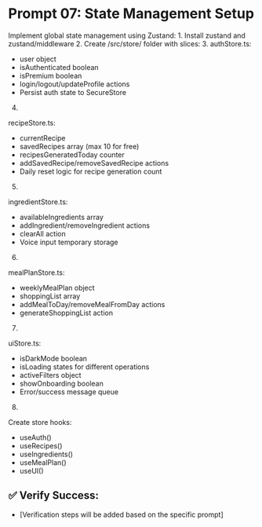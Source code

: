 # Prompt 07: State Management Setup

Implement global state management using Zustand:
1.
Install zustand and zustand/middleware
2.
Create /src/store/ folder with slices:
3.
authStore.ts:
 - user object
 - isAuthenticated boolean
 - isPremium boolean
 - login/logout/updateProfile actions
 - Persist auth state to SecureStore
4.
recipeStore.ts:
 - currentRecipe
 - savedRecipes array (max 10 for free)
 - recipesGeneratedToday counter
 - addSavedRecipe/removeSavedRecipe actions
 - Daily reset logic for recipe generation count
5.
ingredientStore.ts:
 - availableIngredients array
 - addIngredient/removeIngredient actions
 - clearAll action
 - Voice input temporary storage
6.
mealPlanStore.ts:
 - weeklyMealPlan object
 - shoppingList array
 - addMealToDay/removeMealFromDay actions
 - generateShoppingList action
7.
uiStore.ts:
 - isDarkMode boolean
 - isLoading states for different operations
 - activeFilters object
 - showOnboarding boolean
 - Error/success message queue
8.
Create store hooks:
 - useAuth()
 - useRecipes()
 - useIngredients()
 - useMealPlan()
 - useUI()

## ✅ Verify Success:
- [Verification steps will be added based on the specific prompt]
